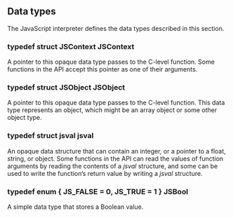 ## Data types

The JavaScript interpreter defines the data types described in this section.

### typedef struct JSContext JSContext

A pointer to this opaque data type passes to the C-level function. Some functions in the API accept this pointer as one of their arguments.

### typedef struct JSObject JSObject

A pointer to this opaque data type passes to the C-level function. This data type represents an object, which might be an array object or some other object type.

### typedef struct jsval jsval

An opaque data structure that can contain an integer, or a pointer to a float, string, or object. Some functions in the API can read the values of function arguments by reading the contents of a *jsval* structure, and some can be used to write the function’s return value by writing a *jsval* structure.

### typedef enum { JS\_FALSE = 0, JS\_TRUE = 1 } JSBool

A simple data type that stores a Boolean value.

